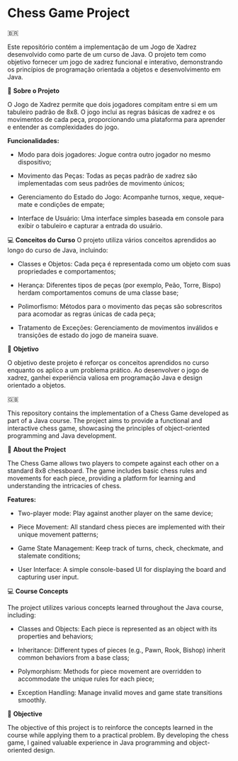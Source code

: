 # Chess Game Project

&#x1F1E7;&#x1F1F7;

Este repositório contém a implementação de um Jogo de Xadrez desenvolvido como parte de um curso de Java. O projeto tem como objetivo fornecer um jogo de xadrez funcional e interativo, demonstrando os princípios de programação orientada a objetos e desenvolvimento em Java.

📘 **Sobre o Projeto**

O Jogo de Xadrez permite que dois jogadores compitam entre si em um tabuleiro padrão de 8x8. O jogo inclui as regras básicas de xadrez e os movimentos de cada peça, proporcionando uma plataforma para aprender e entender as complexidades do jogo.

**Funcionalidades:**

* Modo para dois jogadores: Jogue contra outro jogador no mesmo dispositivo;
  
* Movimento das Peças: Todas as peças padrão de xadrez são implementadas com seus padrões de movimento únicos;
  
* Gerenciamento do Estado do Jogo: Acompanhe turnos, xeque, xeque-mate e condições de empate;
  
* Interface de Usuário: Uma interface simples baseada em console para exibir o tabuleiro e capturar a entrada do usuário.

💻 **Conceitos do Curso**
O projeto utiliza vários conceitos aprendidos ao longo do curso de Java, incluindo:

* Classes e Objetos: Cada peça é representada como um objeto com suas propriedades e comportamentos;
  
* Herança: Diferentes tipos de peças (por exemplo, Peão, Torre, Bispo) herdam comportamentos comuns de uma classe base;
  
* Polimorfismo: Métodos para o movimento das peças são sobrescritos para acomodar as regras únicas de cada peça;
  
* Tratamento de Exceções: Gerenciamento de movimentos inválidos e transições de estado do jogo de maneira suave.

🎯 **Objetivo**

O objetivo deste projeto é reforçar os conceitos aprendidos no curso enquanto os aplico a um problema prático. Ao desenvolver o jogo de xadrez, ganhei experiência valiosa em programação Java e design orientado a objetos.

&#x1F1EC;&#x1F1E7;

This repository contains the implementation of a Chess Game developed as part of a Java course. The project aims to provide a functional and interactive chess game, showcasing the principles of object-oriented programming and Java development.

📘 **About the Project**

The Chess Game allows two players to compete against each other on a standard 8x8 chessboard. The game includes basic chess rules and movements for each piece, providing a platform for learning and understanding the intricacies of chess.

**Features:**

* Two-player mode: Play against another player on the same device;

* Piece Movement: All standard chess pieces are implemented with their unique movement patterns;

* Game State Management: Keep track of turns, check, checkmate, and stalemate conditions;

* User Interface: A simple console-based UI for displaying the board and capturing user input.

💻 **Course Concepts**

The project utilizes various concepts learned throughout the Java course, including:

* Classes and Objects: Each piece is represented as an object with its properties and behaviors;
  
* Inheritance: Different types of pieces (e.g., Pawn, Rook, Bishop) inherit common behaviors from a base class;
  
* Polymorphism: Methods for piece movement are overridden to accommodate the unique rules for each piece;
  
* Exception Handling: Manage invalid moves and game state transitions smoothly.

🎯 **Objective**

The objective of this project is to reinforce the concepts learned in the course while applying them to a practical problem. By developing the chess game, I gained valuable experience in Java programming and object-oriented design.
